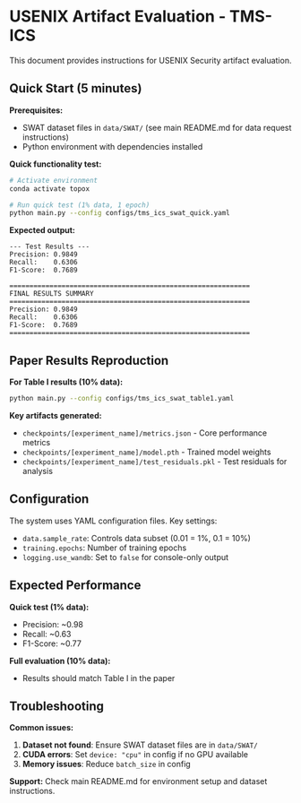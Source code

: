 # USENIX Artifact Evaluation - TMS-ICS

This document provides instructions for USENIX Security artifact evaluation.

## Quick Start (5 minutes)

**Prerequisites:**
- SWAT dataset files in `data/SWAT/` (see main README.md for data request instructions)
- Python environment with dependencies installed

**Quick functionality test:**
```bash
# Activate environment
conda activate topox

# Run quick test (1% data, 1 epoch)
python main.py --config configs/tms_ics_swat_quick.yaml
```

**Expected output:**
```
--- Test Results ---
Precision: 0.9849
Recall:    0.6306
F1-Score:  0.7689

============================================================
FINAL RESULTS SUMMARY
============================================================
Precision: 0.9849
Recall:    0.6306
F1-Score:  0.7689
============================================================
```

## Paper Results Reproduction

**For Table I results (10% data):**
```bash
python main.py --config configs/tms_ics_swat_table1.yaml
```

**Key artifacts generated:**
- `checkpoints/[experiment_name]/metrics.json` - Core performance metrics
- `checkpoints/[experiment_name]/model.pth` - Trained model weights
- `checkpoints/[experiment_name]/test_residuals.pkl` - Test residuals for analysis

## Configuration

The system uses YAML configuration files. Key settings:
- `data.sample_rate`: Controls data subset (0.01 = 1%, 0.1 = 10%)
- `training.epochs`: Number of training epochs
- `logging.use_wandb`: Set to `false` for console-only output

## Expected Performance

**Quick test (1% data):**
- Precision: ~0.98
- Recall: ~0.63
- F1-Score: ~0.77

**Full evaluation (10% data):**
- Results should match Table I in the paper

## Troubleshooting

**Common issues:**
1. **Dataset not found**: Ensure SWAT dataset files are in `data/SWAT/`
2. **CUDA errors**: Set `device: "cpu"` in config if no GPU available
3. **Memory issues**: Reduce `batch_size` in config

**Support:** Check main README.md for environment setup and dataset instructions.
